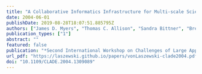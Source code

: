```yaml
---
title: "A Collaborative Informatics Infrastructure for Multi-scale Science"
date: 2004-06-01
publishDate: 2019-08-28T18:07:51.885795Z
authors: ["James D. Myers", "Thomas C. Allison", "Sandra Bittner", "Brett Didier", "Michael Frenklach", "William H. Green", " Jr.", "Yen-Ling Ho", "John Hewson", "Wendy Koegler", "Carina Lansing", "David Leahy", "Michael Lee", "Renata McCoy", "Michael Minkoff", "Sandeep Nijsure", "Gregor von Laszewski", "David Montoya", "Carmen Pancerella", "Reinhardt Pinzon", "William Pitz", "Larry A. Rahn", "Branko Ruscic", "Karen Schuchardt", "Eric Stephan", "Al Wagner", "Theresa Windus", "Christine Yang"]
publication_types: ["1"]
abstract: ""
featured: false
publication: "*Second International Workshop on Challenges of Large Applications in Distributed Environments*"
url_pdf: "https://laszewski.github.io/papers/vonLaszewski-clade2004.pdf"
doi: "10.1109/CLADE.2004.1309089"
---
```


